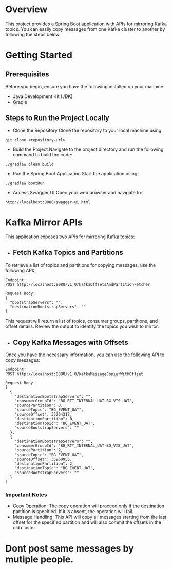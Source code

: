 # Overview
This project provides a Spring Boot application with APIs for mirroring Kafka topics. You can easily copy messages from one Kafka cluster to another by following the steps below.

# Getting Started

## Prerequisites

Before you begin, ensure you have the following installed on your machine:

- Java Development Kit (JDK)
- Gradle

## Steps to Run the Project Locally

- Clone the Repository Clone the repository to your local machine using:

~~~
git clone <repository-url>
~~~

- Build the Project Navigate to the project directory and run the following command to build the code:

~~~
./gradlew clean build
~~~

- Run the Spring Boot Application Start the application using:

~~~
./gradlew bootRun
~~~

- Access Swagger UI Open your web browser and navigate to:

~~~ 
http://localhost:8080/swagger-ui.html
~~~



# Kafka Mirror APIs

This application exposes two APIs for mirroring Kafka topics:

- ## Fetch Kafka Topics and Partitions
To retrieve a list of topics and partitions for copying messages, use the following API:

~~~
Endpoint:
POST http://localhost:8080/v1.0/kafkaOffsetsAndPartitionFetcher

Request Body:
{
  "bootstrapServers": "",
  "destinationBootstrapServers": ""
}
~~~

This request will return a list of topics, consumer groups, partitions, and offset details. Review the output to identify the topics you wish to mirror.

- ## Copy Kafka Messages with Offsets

Once you have the necessary information, you can use the following API to copy messages:

~~~
Endpoint:
POST http://localhost:8080/v1.0/kafkaMessageCopierWithOffset

Request Body:
[
  {
    "destinationBootstrapServers": "",
    "consumerGroupId": "BG_RTT_INTERNAL_UAT-BG_VIS_UAT",
    "sourcePartition": 0,
    "sourceTopic": "BG_EVENT_UAT",
    "sourceOffset": 35264317,
    "destinationPartition": 0,
    "destinationTopic": "BG_EVENT_UAT",
    "sourceBootstrapServers": ""
  },
  {
    "destinationBootstrapServers": "",
    "consumerGroupId": "BG_RTT_INTERNAL_UAT-BG_VIS_UAT",
    "sourcePartition": 2,
    "sourceTopic": "BG_EVENT_UAT",
    "sourceOffset": 35960956,
    "destinationPartition": 2,
    "destinationTopic": "BG_EVENT_UAT",
    "sourceBootstrapServers": ""
  }
]
~~~


### Important Notes

- Copy Operation: The copy operation will proceed only if the destination partition is specified. If it is absent, the operation will fail.
- Message Handling: This API will copy all messages starting from the last offset for the specified partition and will also commit the offsets in the old cluster.

# Dont post same messages by mutiple people. 
